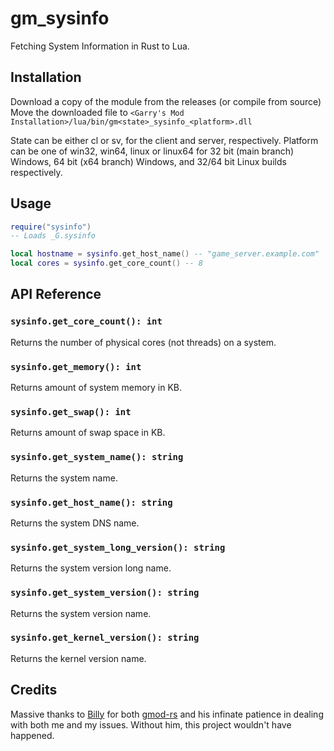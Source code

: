 # gm_sysinfo

Fetching System Information in Rust to Lua.

## Installation

Download a copy of the module from the releases (or compile from source)
Move the downloaded file to `<Garry's Mod Installation>/lua/bin/gm<state>_sysinfo_<platform>.dll`

State can be either cl or sv, for the client and server, respectively.
Platform can be one of win32, win64, linux or linux64 for 32 bit (main branch) Windows, 64 bit (x64 branch) Windows, and 32/64 bit Linux builds respectively. 


## Usage

```lua
require("sysinfo")
-- Loads _G.sysinfo

local hostname = sysinfo.get_host_name() -- "game_server.example.com"
local cores = sysinfo.get_core_count() -- 8
```

## API Reference

### `sysinfo.get_core_count(): int`
Returns the number of physical cores (not threads) on a system.
  
### `sysinfo.get_memory(): int`
Returns amount of system memory in KB.
  
### `sysinfo.get_swap(): int`
Returns amount of swap space in KB.
  
### `sysinfo.get_system_name(): string`
Returns the system name.
  
### `sysinfo.get_host_name(): string`
Returns the system DNS name.
  
### `sysinfo.get_system_long_version(): string`
Returns the system version long name.
  
### `sysinfo.get_system_version(): string`
Returns the system version name.
  
### `sysinfo.get_kernel_version(): string`
Returns the kernel version name.
  
## Credits

Massive thanks to [Billy](https://github.com/WilliamVenner) for both [gmod-rs](https://github.com/WilliamVenner/gmod-rs) and his infinate patience in dealing with both me and my issues. Without him, this project wouldn't have happened.
